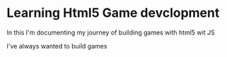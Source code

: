# Learning Html5 Game devclopment
In this I'm documenting my journey of building games with html5 wit JS

I've always wanted to build games
